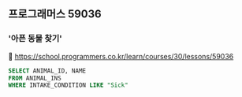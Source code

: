 ## 프로그래머스 59036
### '아픈 동물 찾기'
🔗 https://school.programmers.co.kr/learn/courses/30/lessons/59036
```sql
SELECT ANIMAL_ID, NAME
FROM ANIMAL_INS
WHERE INTAKE_CONDITION LIKE "Sick"
```